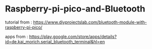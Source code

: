 # Raspberry-pi-pico-and-Bluetooth
tutorial from :
         https://www.diyprojectslab.com/bluetooth-module-with-raspberry-pi-pico/

apps from :
         https://play.google.com/store/apps/details?id=de.kai_morich.serial_bluetooth_terminal&hl=en
